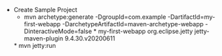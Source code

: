 * Create Sample Project
  * mvn archetype:generate -DgroupId=com.example  -DartifactId=my-first-webapp -DarchetypeArtifactId=maven-archetype-webapp -DinteractiveMode=false
  *<build>
    <finalName>my-first-webapp</finalName>
    <plugins>
			<plugin>
				<groupId>org.eclipse.jetty</groupId>
				<artifactId>jetty-maven-plugin</artifactId>
				<version>9.4.30.v20200611</version>
			</plugin>
		</plugins>
  </build>
  * mvn jetty:run
